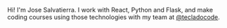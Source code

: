 Hi! I'm Jose Salvatierra. I work with React, Python and Flask, and make coding courses using those technologies with my team at [@tecladocode](/tecladocode).

